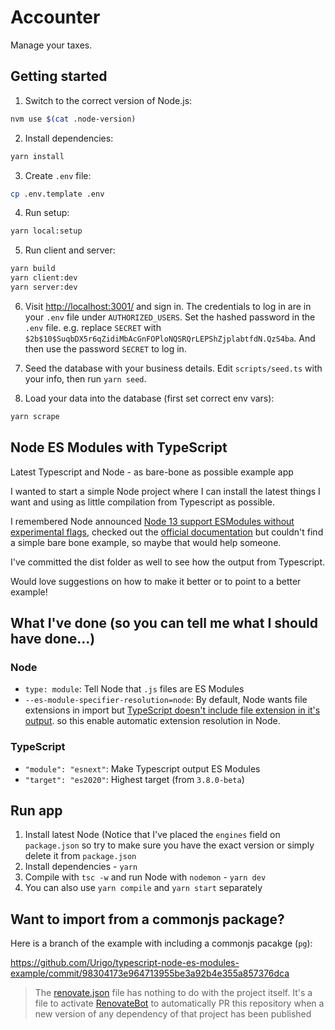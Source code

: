 # Accounter

Manage your taxes.

## Getting started

1. Switch to the correct version of Node.js:

```sh
nvm use $(cat .node-version)
```

2. Install dependencies:

```sh
yarn install
```

3. Create `.env` file:

```sh
cp .env.template .env
```

4. Run setup:

```sh
yarn local:setup
```

5. Run client and server:

```sh
yarn build
yarn client:dev
yarn server:dev
```

6. Visit [http://localhost:3001/](http://localhost:3001/) and sign in. The credentials to log in are
   in your `.env` file under `AUTHORIZED_USERS`. Set the hashed password in the `.env` file. e.g.
   replace `SECRET` with `$2b$10$SuqbDX5r6qZidiMbAcGnFOPloNQSRQrLEPShZjplabtfdN.QzS4ba`. And then
   use the password `SECRET` to log in.

7. Seed the database with your business details. Edit `scripts/seed.ts` with your info, then run
   `yarn seed`.

8. Load your data into the database (first set correct env vars):

```sh
yarn scrape
```

## Node ES Modules with TypeScript

Latest Typescript and Node - as bare-bone as possible example app

I wanted to start a simple Node project where I can install the latest things I want and using as
little compilation from Typescript as possible.

I remembered Node announced
[Node 13 support ESModules without experimental flags](https://medium.com/@nodejs/announcing-core-node-js-support-for-ecmascript-modules-c5d6dc29b663),
checked out the [official documentation](https://nodejs.org/api/esm.html) but couldn't find a simple
bare bone example, so maybe that would help someone.

I've committed the dist folder as well to see how the output from Typescript.

Would love suggestions on how to make it better or to point to a better example!

## What I've done (so you can tell me what I should have done...)

### Node

- `type: module`: Tell Node that `.js` files are ES Modules
- `--es-module-specifier-resolution=node`: By default, Node wants file extensions in import but
  [TypeScript doesn't include file extension in it's output](https://github.com/microsoft/TypeScript/issues/16577).
  so this enable automatic extension resolution in Node.

### TypeScript

- `"module": "esnext"`: Make Typescript output ES Modules
- `"target": "es2020"`: Highest target (from `3.8.0-beta`)

## Run app

1. Install latest Node (Notice that I've placed the `engines` field on `package.json` so try to make
   sure you have the exact version or simply delete it from `package.json`
2. Install dependencies - `yarn`
3. Compile with `tsc -w` and run Node with `nodemon` - `yarn dev`
4. You can also use `yarn compile` and `yarn start` separately

## Want to import from a commonjs package?

Here is a branch of the example with including a commonjs pacakge (`pg`):

https://github.com/Urigo/typescript-node-es-modules-example/commit/98304173e964713955be3a92b4e355a857376dca

> The
> [renovate.json](https://github.com/Urigo/typescript-node-es-modules-example/blob/master/renovate.json)
> file has nothing to do with the project itself. It's a file to activate
> [RenovateBot](https://github.com/renovatebot/renovate) to automatically PR this repository when a
> new version of any dependency of that project has been published
